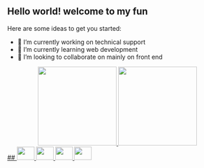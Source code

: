 <link rel="stylesheet" href="https://cdn.jsdelivr.net/gh/devicons/devicon@v2.15.1/devicon.min.css">


## Hello world! welcome to my fun


Here are some ideas to get you started:

- 🔭 I’m currently working on technical support
- 🌱 I’m currently learning web development
- 👯 I’m looking to collaborate on mainly on front end

<div align="center">
  <a href="https://github.com/erikferreira0403">
  <img height="180em" src="https://github-readme-stats.vercel.app/api?username=erikferreira0403&show_icons=true&theme=dracula&include_all_commits=true&count_private=true"/>
  <img height="180em" src="https://github-readme-stats.vercel.app/api/top-langs/?username=erikferreira0403&layout=compact&langs_count=7&theme=dracula"/>
</div>
##

<img height="30" width="40" src="https://cdn.jsdelivr.net/gh/devicons/devicon/icons/javascript/javascript-original.svg" />
<img height="30" width="40" src="https://cdn.jsdelivr.net/gh/devicons/devicon/icons/css3/css3-original.svg" />
<img height="30" width="40" src="https://cdn.jsdelivr.net/gh/devicons/devicon/icons/html5/html5-original.svg" />
<img height="30" width="40" src="https://cdn.jsdelivr.net/gh/devicons/devicon/icons/figma/figma-original.svg" />


